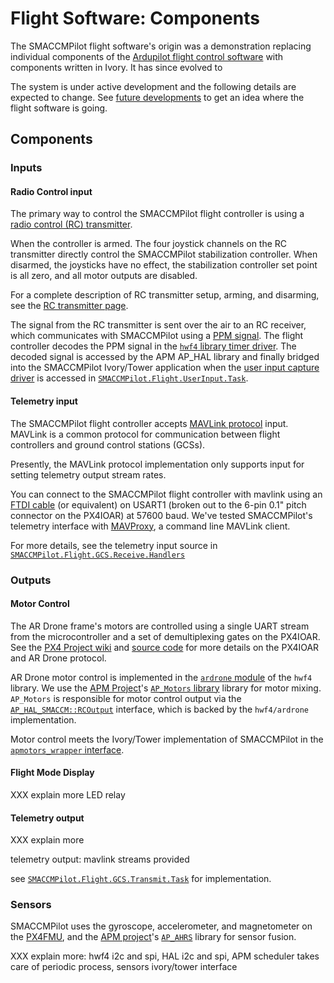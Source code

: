 # Flight Software: Components

The SMACCMPilot flight software's origin was a demonstration replacing individual
components of the [Ardupilot flight control software][apm] with components written in
Ivory. It has since evolved to

The system is under active development and the following details are expected to
change. See [future developments][] to get an idea where the flight software is
going.

[apm]: flight-apm.html
[future developments]: flight-future.html

## Components


### Inputs


#### Radio Control input
The primary way to control the SMACCMPilot flight controller is using a [radio
control (RC) transmitter][hardware-rc].

[hardware-rc]: ../hardware/rc-controller.html

When the controller is armed. The four joystick channels on the RC transmitter
directly control the SMACCMPilot stabilization controller. When disarmed, the
joysticks have no effect, the stabilization controller set point is all zero,
and all motor outputs are disabled.

For a complete description of RC transmitter setup, arming, and disarming,
see the [RC transmitter page][hardware-rc].

The signal from the RC transmitter is sent over the air to an RC receiver, which
communicates with SMACCMPilot using a [PPM signal][ppm-signal]. The flight
controller decodes the PPM signal in the [`hwf4` library timer
driver][hwf4-timer]. The decoded signal is accessed by the APM AP\_HAL library
and finally bridged into the SMACCMPilot Ivory/Tower application when the [user
input capture driver][userinput-c] is accessed in
[`SMACCMPilot.Flight.UserInput.Task`][userinput-ivory].


[ppm-signal]: http://skymixer.net/electronics/84-rc-receivers/78-rc-ppm-signal
[hwf4-timer]: http://github.com/GaloisInc/smaccmpilot-stm32f4/blob/master/src/bsp/hwf4/include/hwf4/timer.h
[userinput-c]: http://github.com/GaloisInc/smaccmpilot-stm32f4/blob/master/src/flight/include/flight-support/userinput_capture.h
[userinput-ivory]: http://github.com/GaloisInc/smaccmpilot-stm32f4/blob/master/src/flight/SMACCMPilot/Flight/UserInput/Task.hs

#### Telemetry input

The SMACCMPilot flight controller accepts [MAVLink protocol][mavlink] input.
MAVLink is a common protocol for communication between flight controllers and
ground control stations (GCSs).

Presently, the MAVLink protocol implementation only supports input for setting
telemetry output stream rates.

You can connect to the SMACCMPilot flight controller with mavlink using an [FTDI
cable][ftdi-cable] (or equivalent) on USART1 (broken out to the  6-pin 0.1"
pitch connector on the PX4IOAR) at 57600 baud. We've tested SMACCMPilot's
telemetry interface with [MAVProxy][], a command line MAVLink client.

For more details, see the telemetry input source in
[`SMACCMPilot.Flight.GCS.Receive.Handlers`][rx-handlers]

[rx-handlers]: http://github.com/GaloisInc/smaccmpilot-stm32f4/blob/master/src/flight/SMACCMPilot/Flight/GCS/Receive/Handlers.hs

### Outputs

#### Motor Control

The AR Drone frame's motors are controlled using a single UART stream from the
microcontroller and a set of demultiplexing gates on the PX4IOAR. See the [PX4
Project wiki][px4-ardrone-wiki] and [source code][px4-ardrone-src] for
more details on the PX4IOAR and AR Drone protocol.

[px4-ardrone-src]: http://github.com/PX4/Firmware/blob/master/src/drivers/ardrone_interface/ardrone_motor_control.c 
[px4-ardrone-wiki]: http://pixhawk.ethz.ch/px4/airframes/ar_drone

AR Drone motor control is implemented in the [`ardrone` module][ardrone] of the
`hwf4` library.  We use the [APM Project][apm]'s [`AP_Motors` library][ap-motors]
library for motor mixing. `AP_Motors` is responsible for motor control output
via the [`AP_HAL_SMACCM::RCOutput`][hal-rcout] interface, which is backed by the
`hwf4/ardrone` implementation.

[ardrone]: http://github.com/GaloisInc/smaccmpilot-stm32f4/blob/master/src/bsp/hwf4/include/hwf4/ardrone.h
[ap-motors]: http://github.com/GaloisInc/ardupilot/tree/master/libraries/AP_Motors
[hal-rcout]: http://github.com/GaloisInc/ardupilot/blob/master/libraries/AP_HAL_SMACCM/RCOutput.cpp

Motor control meets the Ivory/Tower implementation of SMACCMPilot in the
[`apmotors_wrapper` interface][motorcontrol-if].

[motorcontrol-if]:http://github.com/GaloisInc/smaccmpilot-stm32f4/blob/master/src/flight/include/flight-support/apmotors_wrapper.h

#### Flight Mode Display

XXX explain more
LED relay

#### Telemetry output

XXX explain more

telemetry output: mavlink streams provided

see [`SMACCMPilot.Flight.GCS.Transmit.Task`][tx-task] for implementation.

[tx-task]: http://github.com/GaloisInc/smaccmpilot-stm32f4/blob/master/src/flight/SMACCMPilot/Flight/GCS/Transmit/Task.hs

[mavlink]: http://qgroundcontrol.org/mavlink/start
[ftdi-cable]: http://www.sparkfun.com/products/9718
[MAVProxy]: http://qgroundcontrol.org/mavlink/mavproxy_startpage

### Sensors

SMACCMPilot uses the gyroscope, accelerometer, and magnetometer on the
[PX4FMU][px4fmu], and the [APM project][apm]'s  [`AP_AHRS`][ap-ahrs] library
for sensor fusion.

XXX explain more: hwf4 i2c and spi, HAL i2c and spi, APM scheduler takes care
of periodic process, sensors ivory/tower interface

[ap-ahrs]: http://github.com/GaloisInc/ardupilot/tree/master/libraries/AP_AHRS
[px4fmu]: ../hardware/flightcontroller.html

